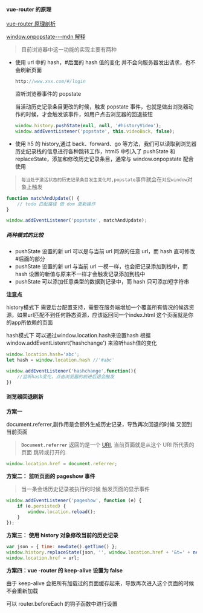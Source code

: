 #### vue-router 的原理

[vue-router 原理剖析](https://juejin.im/post/5b08c9ccf265da0dd527d98d#heading-1)

[window.onpopstate---mdn 解释](https://developer.mozilla.org/zh-CN/docs/Web/API/Window/onpopstate)

> 目前浏览器中这一功能的实现主要有两种

-   使用 url 中的 hash，#后面的 hash 值的变化 并不会向服务器发出请求，也不会刷新页面

    ```js
    http://www.xxx.com/#/login
    ```

    监听浏览器事件的 popstate

    当活动历史记录条目更改的时候，触发 popstate 事件，也就是做出浏览器动作的时候，才会触发该事件，如用户点击浏览器的回退按钮

    ```js
    window.history.pushState(null, null, '#historyVideo');
    window.addEventListener('popstate', this.videoBack, false);
    ```

-   使用 h5 的 history,通过 back、forward、go 等方法，我们可以读取到浏览器 历史纪录栈的信息进行各种跳转工作，html5 中引入了 pushState 和 replaceState，添加和修改历史记录条目，通常与 window.onpopstate 配合使用

> `每当处于激活状态的历史记录条目发生变化时,popstate`事件就会在`对应window`对象上触发

```js
function matchAndUpdate() {
    // todo 匹配路径 做 dom 更新操作
}

window.addEventListener('popstate', matchAndUpdate);
```

##### 两种模式的比较

-   pushState 设置的新 url 可以是与当前 url 同源的任意 url，而 hash 直可修改#后面的部分
-   pushState 设置的新 url 与当前 url 一模一样，也会把记录添加到栈中，而 hash 设置的新值与原来不一样才会触发记录添加到栈中
-   pushState 可以添加任意类型的数据到记录中，而 hash 只可添加短字符串



**注意点**

history模式下 需要后台配置支持，需要在服务端增加一个覆盖所有情况的候选资源，如果url匹配不到任何静态资源，应该返回同一个index.html 这个页面就是你的app所依赖的页面

hash模式下 可以通过window.location.hash来设置hash  根据window.addEventListenrt(‘hashchange') 来监听hash值的变化

```js
window.location.hash='abc';
let hash = window.location.hash //'#abc'

window.addEventListener('hashchange',function(){
	//监听hash变化，点击浏览器的前进后退会触发
})
```

#### 浏览器回退刷新

**方案一**

document.referrer,副作用是会额外生成历史记录，导致再次回退的时候 又回到当前页面

> **`Document.referrer`** 返回的是一个 [URI](http://www.w3.org/Addressing/#background), 当前页面就是从这个 URI 所代表的页面 跳转或打开的.

```js
window.location.href = document.referrer;
```

**方案二： 监听页面的 pageshow 事件**

> 当一条会话历史记录被执行的时候 触发页面的显示事件

```js
window.addEventListener('pageshow', function (e) {
    if (e.persisted) {
        window.location.reload();
    }
});
```

**方案三： 使用 history 对象修改当前的历史记录**

```js
var json = { time: newDate().getTime() };
window.history.replaceState(json, '', window.location.href + '&t=' + newDate().getTime());
window.location.href = url;
```

**方案四：vue -router 的 keep-alive 设置为 false**

由于 keep-alive 会把所有加载过的页面缓存起来，导致再次进入这个页面的时候 不会重新加载

可以 router.beforeEach 的钩子函数中进行设置